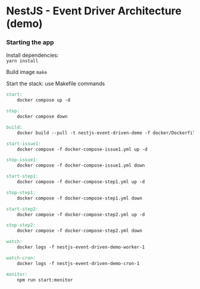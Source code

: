 # NestJS - Event Driver Architecture (demo)

### Starting the app

Install dependencies: \
`yarn install`

Build image
`make`

Start the stack: use Makefile commands

```makefile
start:
	docker compose up -d

stop:
	docker compose down

build:
	docker build --pull -t nestjs-event-driven-demo -f docker/Dockerfile .

start-issue1:
	docker compose -f docker-compose-issue1.yml up -d

stop-issue1:
	docker compose -f docker-compose-issue1.yml down

start-step1:
	docker compose -f docker-compose-step1.yml up -d

stop-step1:
	docker compose -f docker-compose-step1.yml down

start-step2:
	docker compose -f docker-compose-step2.yml up -d

stop-step2:
	docker compose -f docker-compose-step2.yml down

watch:
	docker logs -f nestjs-event-driven-demo-worker-1

watch-cron:
	docker logs -f nestjs-event-driven-demo-cron-1

monitor:
	npm run start:monitor

```
